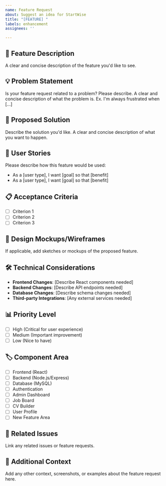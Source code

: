 ```yaml
---
name: Feature Request
about: Suggest an idea for StartWise
title: "[FEATURE] "
labels: enhancement
assignees: ''

---
```


## 🚀 Feature Description
A clear and concise description of the feature you'd like to see.

## 💡 Problem Statement
Is your feature request related to a problem? Please describe.
A clear and concise description of what the problem is. Ex. I'm always frustrated when [...]

## 🎯 Proposed Solution
Describe the solution you'd like.
A clear and concise description of what you want to happen.

## 🔄 User Stories
Please describe how this feature would be used:
- As a [user type], I want [goal] so that [benefit]
- As a [user type], I want [goal] so that [benefit]

## 📋 Acceptance Criteria
- [ ] Criterion 1
- [ ] Criterion 2
- [ ] Criterion 3

## 🎨 Design Mockups/Wireframes
If applicable, add sketches or mockups of the proposed feature.

## 🛠️ Technical Considerations
- **Frontend Changes**: [Describe React components needed]
- **Backend Changes**: [Describe API endpoints needed]
- **Database Changes**: [Describe schema changes needed]
- **Third-party Integrations**: [Any external services needed]

## 📊 Priority Level
- [ ] High (Critical for user experience)
- [ ] Medium (Important improvement)
- [ ] Low (Nice to have)

## 🏷️ Component Area
- [ ] Frontend (React)
- [ ] Backend (Node.js/Express)
- [ ] Database (MySQL)
- [ ] Authentication
- [ ] Admin Dashboard
- [ ] Job Board
- [ ] CV Builder
- [ ] User Profile
- [ ] New Feature Area

## 🔗 Related Issues
Link any related issues or feature requests.

## 🌟 Additional Context
Add any other context, screenshots, or examples about the feature request here.